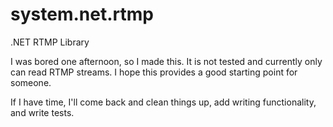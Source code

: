 # system.net.rtmp
.NET RTMP Library

I was bored one afternoon, so I made this. It is not tested and currently only can read RTMP streams. 
I hope this provides a good starting point for someone.

If I have time, I'll come back and clean things up, add writing functionality, and write tests.
